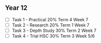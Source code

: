 ## Year 12
- [ ] Task 1 - Practical 20% Term 4 Week 7
- [ ] Task 2 - Research 20% Term 1 Week 7
- [ ] Task 3 - Depth Study 30% Term 2 Week 7
- [ ] Task 4 - Trial HSC 30% Term 3 Week 5/6